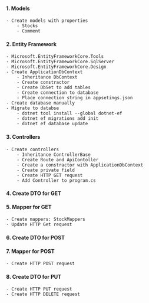 #### 1. Models
    - Create models with properties
        - Stocks
        - Comment
#### 2. Entity Framework
    - Microsoft.EntityFrameworkCore.Tools
    - Microsoft.EntityFrameworkCore.SqlServer
    - Microsoft.EntityFrameworkCore.Design
    - Create ApplicationDbContext
        - Inheritance DbContext
        - Create constractor
        - Create DbSet to add tables
        - Create connection to database
        - Place connection string in appsetings.json
    - Create database manually
    - Migrate to databse 
        - dotnet tool install --global dotnet-ef
        - dotnet ef migrations add init
        - dotnet ef database update
#### 3. Controllers
    - Create controllers
        - Inheritance ControllerBase
        - Create Route and ApiContoller
        - Create a constractor with ApplicationDbContext
        - Create private field
        - Create HTTP GET request
        - Add Controller to program.cs
#### 4. Create DTO for GET
#### 5. Mapper for GET
    - Create mappers: StockMappers
    - Update HTTP Get request
#### 6. Create DTO for POST
#### 7. Mapper for POST
    - Create HTTP POST request
#### 8. Create DTO for PUT
    - Create HTTP PUT request
    - Create HTTP DELETE request
